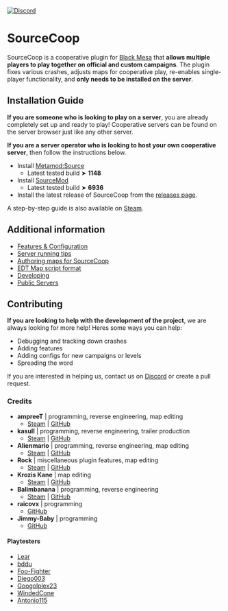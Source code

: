 [![Discord](https://img.shields.io/discord/973591793117564988.svg?label=&logo=discord&logoColor=ffffff&color=7389D8&labelColor=6A7EC2)](https://discord.gg/Fh77rxQaEB)

# SourceCoop

SourceCoop is a cooperative plugin for [Black Mesa](https://store.steampowered.com/app/362890/Black_Mesa/ "Black Mesa") that __allows multiple players to play together on official and custom campaigns__. The plugin fixes various crashes, adjusts maps for cooperative play, re-enables single-player functionality, and __only needs to be installed on the server__.

## Installation Guide
__If you are someone who is looking to play on a server__, you are already completely set up and ready to play! Cooperative servers can be found on the server browser just like any other server.

__If you are a server operator who is looking to host your own cooperative server__, then follow the instructions below.
- Install [Metamod:Source](https://www.sourcemm.net/downloads.php?branch=stable)
	- Latest tested build ➤ __1148__
- Install [SourceMod](https://www.sourcemod.net/downloads.php?branch=stable)
	- Latest tested build ➤ __6936__
- Install the latest release of SourceCoop from the [releases page](https://github.com/ampreeT/SourceCoop/releases).

A step-by-step guide is also available on [Steam](https://steamcommunity.com/sharedfiles/filedetails/?id=2200247356).

## Additional information
- [Features & Configuration](https://github.com/ampreeT/SourceCoop/wiki/Features-&-Configuration)
- [Server running tips](https://github.com/ampreeT/SourceCoop/wiki/Server-running-tips)
- [Authoring maps for SourceCoop](https://github.com/ampreeT/SourceCoop/wiki/Authoring-maps-for-SourceCoop)
- [EDT Map script format](https://github.com/ampreeT/SourceCoop/wiki/EDT---Map-script-format)
- [Developing](https://github.com/ampreeT/SourceCoop/wiki/Developing)
- [Public Servers](https://github.com/ampreeT/SourceCoop/wiki/Public-Servers)

## Contributing
__If you are looking to help with the development of the project__, we are always looking for more help! Heres some ways you can help:
- Debugging and tracking down crashes
- Adding features
- Adding configs for new campaigns or levels
- Spreading the word

If you are interested in helping us, contact us on [Discord](https://discord.gg/Fh77rxQaEB) or create a pull request.

### Credits
- __ampreeT__ | programming, reverse engineering, map editing
	- [Steam](https://steamcommunity.com/id/ampreeT) | [GitHub](https://github.com/ampreeT)
- __kasull__ | programming, reverse engineering, trailer production
	- [Steam](https://steamcommunity.com/id/kasull/) | [GitHub](https://github.com/kasullian)
- __Alienmario__ | programming, reverse engineering, map editing
	- [Steam](https://steamcommunity.com/id/4oM0/) | [GitHub](https://github.com/Alienmario)
- __Rock__ | miscellaneous plugin features, map editing
	- [Steam](https://steamcommunity.com/id/Rock48/) | [GitHub](https://github.com/Rock48)
- __Krozis Kane__ | map editing
	- [Steam](https://steamcommunity.com/id/Krozis_Kane/) | [GitHub](https://github.com/KrozisKane)
- __Balimbanana__ | programming, reverse engineering
	- [Steam](https://steamcommunity.com/id/Balimbanana/) | [GitHub](https://github.com/Balimbanana)
- __raicovx__ | programming
	- [GitHub](https://github.com/raicovx)
- __Jimmy-Baby__ | programming
	- [GitHub](https://github.com/Jimmy-Baby)
#### Playtesters
- [Lear](https://steamcommunity.com/id/SKGNick)
- [bddu](https://steamcommunity.com/id/bddu/)
- [Foo-Fighter](https://steamcommunity.com/id/GumpForest/)
- [Diego003](https://steamcommunity.com/id/Diego63212/)
- [Googolplex23](https://steamcommunity.com/id/pandlfisher/)
- [WindedCone](https://steamcommunity.com/id/AceOak57/)
- [Antonio115](https://steamcommunity.com/profiles/76561198880559068/)
